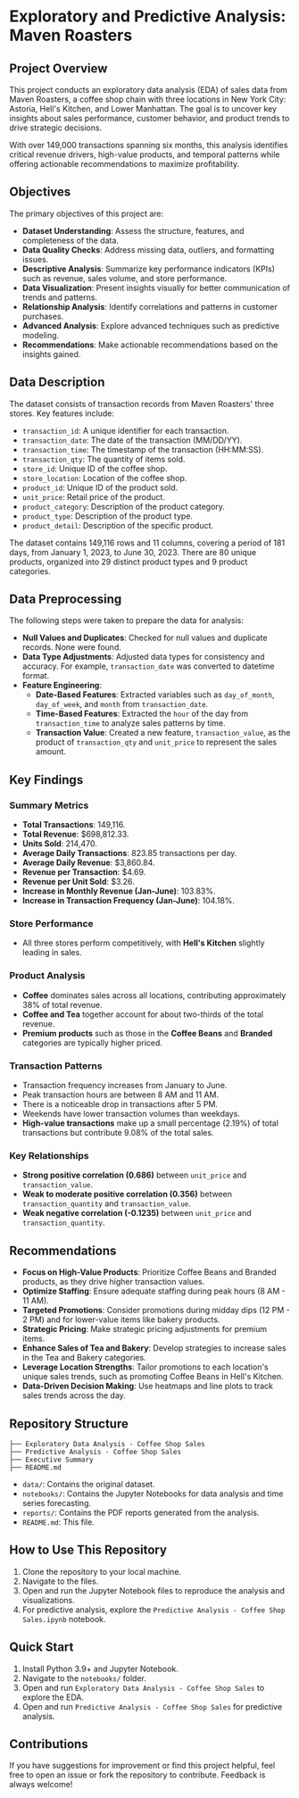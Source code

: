 # Exploratory and Predictive Analysis: Maven Roasters

## Project Overview

This project conducts an exploratory data analysis (EDA) of sales data from Maven Roasters, a coffee shop chain with three locations in New York City: Astoria, Hell's Kitchen, and Lower Manhattan. The goal is to uncover key insights about sales performance, customer behavior, and product trends to drive strategic decisions.

With over 149,000 transactions spanning six months, this analysis identifies critical revenue drivers, high-value products, and temporal patterns while offering actionable recommendations to maximize profitability.

## Objectives

The primary objectives of this project are:

- **Dataset Understanding**: Assess the structure, features, and completeness of the data.
- **Data Quality Checks**: Address missing data, outliers, and formatting issues.
- **Descriptive Analysis**: Summarize key performance indicators (KPIs) such as revenue, sales volume, and store performance.
- **Data Visualization**: Present insights visually for better communication of trends and patterns.
- **Relationship Analysis**: Identify correlations and patterns in customer purchases.
- **Advanced Analysis**: Explore advanced techniques such as predictive modeling.
- **Recommendations**: Make actionable recommendations based on the insights gained.

## Data Description

The dataset consists of transaction records from Maven Roasters' three stores. Key features include:

- `transaction_id`: A unique identifier for each transaction.
- `transaction_date`: The date of the transaction (MM/DD/YY).
- `transaction_time`: The timestamp of the transaction (HH:MM:SS).
- `transaction_qty`: The quantity of items sold.
- `store_id`: Unique ID of the coffee shop.
- `store_location`: Location of the coffee shop.
- `product_id`: Unique ID of the product sold.
- `unit_price`: Retail price of the product.
- `product_category`: Description of the product category.
- `product_type`: Description of the product type.
- `product_detail`: Description of the specific product.

The dataset contains 149,116 rows and 11 columns, covering a period of 181 days, from January 1, 2023, to June 30, 2023. There are 80 unique products, organized into 29 distinct product types and 9 product categories.

## Data Preprocessing

The following steps were taken to prepare the data for analysis:

- **Null Values and Duplicates**: Checked for null values and duplicate records. None were found.
- **Data Type Adjustments**: Adjusted data types for consistency and accuracy. For example, `transaction_date` was converted to datetime format.
- **Feature Engineering**:
  - **Date-Based Features**: Extracted variables such as `day_of_month`, `day_of_week`, and `month` from `transaction_date`.
  - **Time-Based Features**: Extracted the `hour` of the day from `transaction_time` to analyze sales patterns by time.
  - **Transaction Value**: Created a new feature, `transaction_value`, as the product of `transaction_qty` and `unit_price` to represent the sales amount.

## Key Findings

### Summary Metrics

- **Total Transactions**: 149,116.
- **Total Revenue**: $698,812.33.
- **Units Sold**: 214,470.
- **Average Daily Transactions**: 823.85 transactions per day.
- **Average Daily Revenue**: $3,860.84.
- **Revenue per Transaction**: $4.69.
- **Revenue per Unit Sold**: $3.26.
- **Increase in Monthly Revenue (Jan-June)**: 103.83%.
- **Increase in Transaction Frequency (Jan-June)**: 104.18%.

### Store Performance

- All three stores perform competitively, with **Hell's Kitchen** slightly leading in sales.

### Product Analysis

- **Coffee** dominates sales across all locations, contributing approximately 38% of total revenue.
- **Coffee and Tea** together account for about two-thirds of the total revenue.
- **Premium products** such as those in the **Coffee Beans** and **Branded** categories are typically higher priced.

### Transaction Patterns

- Transaction frequency increases from January to June.
- Peak transaction hours are between 8 AM and 11 AM.
- There is a noticeable drop in transactions after 5 PM.
- Weekends have lower transaction volumes than weekdays.
- **High-value transactions** make up a small percentage (2.19%) of total transactions but contribute 9.08% of the total sales.

### Key Relationships

- **Strong positive correlation (0.686)** between `unit_price` and `transaction_value`.
- **Weak to moderate positive correlation (0.356)** between `transaction_quantity` and `transaction_value`.
- **Weak negative correlation (-0.1235)** between `unit_price` and `transaction_quantity`.

## Recommendations

- **Focus on High-Value Products**: Prioritize Coffee Beans and Branded products, as they drive higher transaction values.
- **Optimize Staffing**: Ensure adequate staffing during peak hours (8 AM - 11 AM).
- **Targeted Promotions**: Consider promotions during midday dips (12 PM - 2 PM) and for lower-value items like bakery products.
- **Strategic Pricing**: Make strategic pricing adjustments for premium items.
- **Enhance Sales of Tea and Bakery**: Develop strategies to increase sales in the Tea and Bakery categories.
- **Leverage Location Strengths**: Tailor promotions to each location's unique sales trends, such as promoting Coffee Beans in Hell's Kitchen.
- **Data-Driven Decision Making**: Use heatmaps and line plots to track sales trends across the day.

## Repository Structure

```
├── Exploratory Data Analysis - Coffee Shop Sales
├── Predictive Analysis - Coffee Shop Sales
├── Executive Summary
├── README.md
```

- `data/`: Contains the original dataset.
- `notebooks/`: Contains the Jupyter Notebooks for data analysis and time series forecasting.
- `reports/`: Contains the PDF reports generated from the analysis.
- `README.md`: This file.

## How to Use This Repository

1. Clone the repository to your local machine.
2. Navigate to the files.
3. Open and run the Jupyter Notebook files to reproduce the analysis and visualizations.
4. For predictive analysis, explore the `Predictive Analysis - Coffee Shop Sales.ipynb` notebook.

## Quick Start

1. Install Python 3.9+ and Jupyter Notebook.
2. Navigate to the `notebooks/` folder.
3. Open and run `Exploratory Data Analysis - Coffee Shop Sales` to explore the EDA.
4. Open and run `Predictive Analysis - Coffee Shop Sales` for predictive analysis.

## Contributions

If you have suggestions for improvement or find this project helpful, feel free to open an issue or fork the repository to contribute. Feedback is always welcome!

